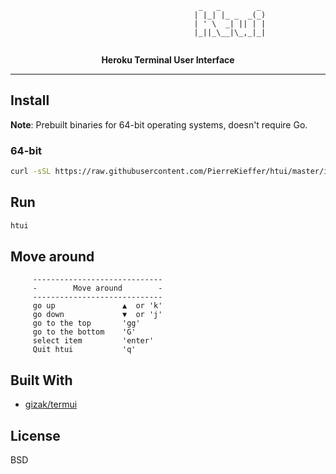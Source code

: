 

```
                                          _   _        _ 
                                         | |_| |_ _  _(_)                 
                                         | ' \  _| || | |
                                         |_||_\__|\_,_|_|
                                    
```
<div align="center">

**Heroku Terminal User Interface**


<!-- <img src="" /> -->


</div>

---



## Install 

**Note**: Prebuilt binaries for 64-bit operating systems, doesn't require Go.

### 64-bit

```bash 
curl -sSL https://raw.githubusercontent.com/PierreKieffer/htui/master/install/install_htui64.sh | bash
```

## Run 
```bash
htui
```

## Move around
```
     -----------------------------
     -        Move around        -
     -----------------------------
     go up               ▲  or 'k'
     go down             ▼  or 'j'
     go to the top       'gg'
     go to the bottom    'G'
     select item         'enter'
     Quit htui           'q'
```


## Built With

- [gizak/termui](https://github.com/gizak/termui)


## License 
BSD




